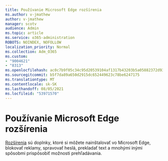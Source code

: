 ```yaml
---
title: Používanie Microsoft Edge rozšírenia
ms.author: v-jmathew
author: v-jmathew
manager: scotv
audience: Admin
ms.topic: article
ms.service: o365-administration
ROBOTS: NOINDEX, NOFOLLOW
localization_priority: Normal
ms.collection: Adm_O365
ms.custom:
- "9004621"
- "8313"
ms.openlocfilehash: ac0c7b9f05c34c95d20539104af1317b43203b5a05882372d93c98b80632ced3
ms.sourcegitcommit: b5f7da89a650d2915dc652449623c78be6247175
ms.translationtype: MT
ms.contentlocale: sk-SK
ms.lasthandoff: 08/05/2021
ms.locfileid: "53971570"
---
```

# <a name="use-microsoft-edge-extensions"></a>Používanie Microsoft Edge rozšírenia

[Rozšírenia](https://go.microsoft.com/fwlink/?linkid=2135619) sú doplnky, ktoré si môžete nainštalovať vo Microsoft Edge, blokovať reklamy, spravovať heslá, prekladať text a mnohými inými spôsobmi prispôsobiť možnosti prehľadávania.
